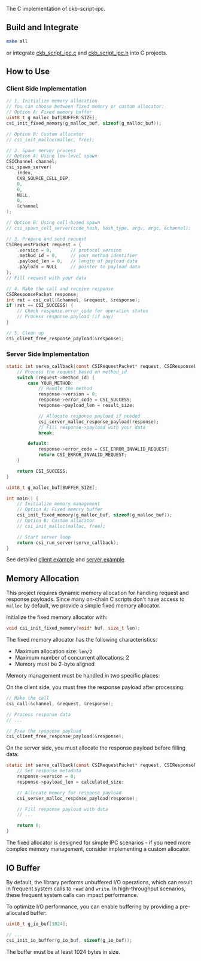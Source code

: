 The C implementation of ckb-script-ipc.

## Build and Integrate
```bash
make all
```

or integrate [ckb_script_ipc.c](./ckb_script_ipc.c) and [ckb_script_ipc.h](./ckb_script_ipc.h) into C projects.

## How to Use

### Client Side Implementation
```C
// 1. Initialize memory allocation
// You can choose between fixed memory or custom allocator:
// Option A: Fixed memory buffer
uint8_t g_malloc_buf[BUFFER_SIZE];
csi_init_fixed_memory(g_malloc_buf, sizeof(g_malloc_buf));

// Option B: Custom allocator
// csi_init_malloc(malloc, free);

// 2. Spawn server process
// Option A: Using low-level spawn
CSIChannel channel;
csi_spawn_server(
    index,
    CKB_SOURCE_CELL_DEP,
    0,
    0,
    NULL,
    0,
    &channel
);

// Option B: Using cell-based spawn
// csi_spawn_cell_server(code_hash, hash_type, argv, argc, &channel);

// 3. Prepare and send request
CSIRequestPacket request = {
    .version = 0,       // protocol version
    .method_id = 0,     // your method identifier
    .payload_len = 0,   // length of payload data
    .payload = NULL     // pointer to payload data
};
// Fill request with your data

// 4. Make the call and receive response
CSIResponsePacket response;
int ret = csi_call(&channel, &request, &response);
if (ret == CSI_SUCCESS) {
    // Check response.error_code for operation status
    // Process response.payload (if any)
}

// 5. Clean up
csi_client_free_response_payload(&response);
```

### Server Side Implementation
```C
static int serve_callback(const CSIRequestPacket* request, CSIResponsePacket* response) {
    // Process the request based on method_id
    switch (request->method_id) {
        case YOUR_METHOD:
            // Handle the method
            response->version = 0;
            response->error_code = CSI_SUCCESS;
            response->payload_len = result_size;

            // Allocate response payload if needed
            csi_server_malloc_response_payload(response);
            // Fill response->payload with your data
            break;

        default:
            response->error_code = CSI_ERROR_INVALID_REQUEST;
            return CSI_ERROR_INVALID_REQUEST;
    }

    return CSI_SUCCESS;
}

uint8_t g_malloc_buf[BUFFER_SIZE];

int main() {
    // Initialize memory management
    // Option A: Fixed memory buffer
    csi_init_fixed_memory(g_malloc_buf, sizeof(g_malloc_buf));
    // Option B: Custom allocator
    // csi_init_malloc(malloc, free);

    // Start server loop
    return csi_run_server(serve_callback);
}
```

See detailed [client example](./examples/client.c) and [server example](./examples/server.c).

## Memory Allocation
This project requires dynamic memory allocation for handling request and response payloads. Since many on-chain C scripts don't have access to `malloc` by default, we provide a simple fixed memory allocator.

Initialize the fixed memory allocator with:
```C
void csi_init_fixed_memory(void* buf, size_t len);
```

The fixed memory allocator has the following characteristics:
- Maximum allocation size: `len/2`
- Maximum number of concurrent allocations: 2
- Memory must be 2-byte aligned

Memory management must be handled in two specific places:

On the client side, you must free the response payload after processing:
```C
// Make the call
csi_call(&channel, &request, &response);

// Process response data
// ...

// Free the response payload
csi_client_free_response_payload(&response);
```

On the server side, you must allocate the response payload before filling data:
```C
static int serve_callback(const CSIRequestPacket* request, CSIResponsePacket* response) {
    // Set response metadata
    response->version = 0;
    response->payload_len = calculated_size;

    // Allocate memory for response payload
    csi_server_malloc_response_payload(response);

    // Fill response payload with data
    // ...

    return 0;
}
```
The fixed allocator is designed for simple IPC scenarios - if you need more complex memory management, consider implementing a custom allocator.

## IO Buffer
By default, the library performs unbuffered I/O operations, which can result in frequent system calls to `read` and `write`. In high-throughput scenarios, these frequent system calls can impact performance.

To optimize I/O performance, you can enable buffering by providing a pre-allocated buffer:
```c
uint8_t g_io_buf[1024];

// ...
csi_init_io_buffer(g_io_buf, sizeof(g_io_buf));
```

The buffer must be at least 1024 bytes in size.

